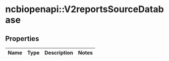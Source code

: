 # ncbiopenapi::V2reportsSourceDatabase


## Properties
Name | Type | Description | Notes
------------ | ------------- | ------------- | -------------



